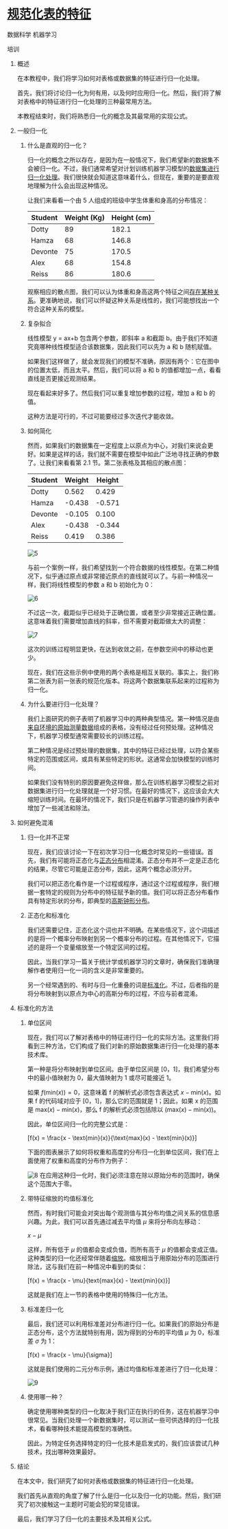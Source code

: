 # [规范化表的特征](https://www.baeldung.com/cs/normalize-table-features)

数据科学 机器学习

培训

1. 概述

    在本教程中，我们将学习如何对表格或数据集的特征进行归一化处理。

    首先，我们将讨论归一化为何有用，以及何时应用归一化。然后，我们将了解对表格中的特征进行归一化处理的三种最常用方法。

    本教程结束时，我们将熟悉归一化的概念及其最常用的实现公式。

2. 一般归一化

    1. 什么是直观的归一化？

        归一化的概念之所以存在，是因为在一般情况下，我们希望新的数据集不会被归一化。不过，我们通常希望对计划训练机器学习模型的[数据集进行归一化处理](https://www.baeldung.com/cs/data-normalization-before-after-splitting-set)。我们很快就会知道这意味着什么，但现在，重要的是要直观地理解为什么会出现这种情况。

        让我们来看看一个由 5 人组成的班级中学生体重和身高的分布情况：

        | Student | Weight (Kg) | Height (cm) |
        |---------|-------------|-------------|
        | Dotty   | 89          | 182.1       |
        | Hamza   | 68          | 146.8       |
        | Devonte | 75          | 170.5       |
        | Alex    | 68          | 154.8       |
        | Reiss   | 86          | 180.6       |

        观察相应的散点图，我们可以认为体重和身高这两个特征之间[存在某种关系](https://www.baeldung.com/cs/correlation-coefficient#correlation-in-general)。更准确地说，我们可以怀疑这种关系是线性的，我们可能想找出一个符合这种关系的模型。

    2. 复杂拟合

        线性模型 y = ax+b 包含两个参数，即斜率 a 和截距 b。由于我们不知道究竟哪种线性模型适合该数据集，因此我们可以先为 a 和 b 随机赋值。

        如果我们这样做了，就会发现我们的模型不准确，原因有两个：它在图中的位置太低，而且太平。然后，我们可以将 a 和 b 的值都增加一点，看看直线是否更接近观测结果。

        现在看起来好多了。然后我们可以重复增加参数的过程，增加 a 和 b 的值。

        这种方法是可行的，不过可能要经过多次迭代才能收敛。

    3. 如何简化

        然而，如果我们的数据集在一定程度上以原点为中心，对我们来说会更好。如果是这样的话，我们就不需要在模型中如此广泛地寻找正确的参数了。让我们来看看第 2.1 节。第二张表格及其相应的散点图：

        | Student | Weight | Height |
        |---------|--------|--------|
        | Dotty   | 0.562  | 0.429  |
        | Hamza   | -0.438 | -0.571 |
        | Devonte | -0.105 | 0.100  |
        | Alex    | -0.438 | -0.344 |
        | Reiss   | 0.419  | 0.386  |

        ![5](pic/5.png)

        与前一个案例一样，我们希望找到一个符合数据的线性模型。在第二种情况下，似乎通过原点或非常接近原点的直线就可以了。与前一种情况一样，我们将线性模型的参数 a 和 b 初始化为 0：

        ![6](pic/6.png)

        不过这一次，截距似乎已经处于正确位置，或者至少非常接近正确位置。这意味着我们需要增加直线的斜率，但不需要对截距做太大的调整：

        ![7](pic/7.png)

        这次的训练过程明显更快，在达到收敛之前，在参数空间中的移动也更少。

        现在，我们在这些示例中使用的两个表格是相互关联的。事实上，我们称第二张表为前一张表的规范化版本。将这两个数据集联系起来的过程称为归一化。

    4. 为什么要进行归一化处理？

        我们上面研究的例子表明了机器学习中的两种典型情况。第一种情况是由[来自环境的原始测量数据](https://www.baeldung.com/cs/ml-labeled-vs-unlabeled-data#2-data-and-measurements)组成的表格，没有经过任何预处理。这种情况下，机器学习模型通常需要较长的训练过程。

        第二种情况是经过预处理的数据集，其中的特征已经过处理，以符合某些特定的范围或区间，或具有某些特定的形状。这通常会加快模型的训练时间。

        如果我们没有特别的原因要避免这样做，那么在训练机器学习模型之前对数据集进行归一化处理就是一个好习惯。在最好的情况下，这应该会大大缩短训练时间。在最坏的情况下，我们只是在机器学习管道的操作列表中增加了一些减法和除法。

3. 如何避免混淆

    1. 归一化并不正常

        现在，我们应该讨论一下在初次学习归一化概念时常见的一些错误。首先，我们有可能将正态化与[正态分布](https://www.baeldung.com/cs/uniform-to-normal-distribution#2-the-normal-distribution)相混淆。正态分布并不一定是正态化的结果，尽管它可能是正态分布，因此，这两个概念必须分开。

        我们可以把正态化看作是一个过程或程序，通过这个过程或程序，我们根据一套特定的规则为分布中的特征赋予新的值。我们可以将正态分布看作具有特定形状的分布，即典型的[高斯钟形分布](https://www.baeldung.com/cs/randomness#3-distribution-of-random-variables)。

    2. 正态化和标准化

        我们还需要记住，正态化这个词也并不明确。在某些情况下，这个词描述的是将一个概率分布映射到另一个概率分布的过程。在其他情况下，它描述的是将一个变量缩放至一个特定区间的过程。

        因此，当我们学习一篇关于统计学或机器学习的文章时，确保我们准确理解作者使用归一化一词的含义是非常重要的。

        另一个经常遇到的、有时与归一化重叠的词是[标准化](https://www.baeldung.com/cs/feature-scaling#standardization)。不过，后者指的是将分布映射到以原点为中心的高斯分布的过程，不应与前者混淆。

4. 标准化的方法

    1. 单位区间

        现在，我们可以了解对表格中的特征进行归一化的实际方法。这里我们将看到三种方法，它们构成了我们对新的原始数据集进行归一化处理的基本技术库。

        第一种是将分布映射到单位区间。由于单位区间是 $[0，1]$，我们希望分布中的最小值映射为 0，最大值映射为 1 或尽可能接近 1。

        如果 $f(\text{min}(x)) = 0$，这意味着 f 的解析式必须包含表达式 $x - \text{min}(x)$。如果 f 的代码域对应于 $[0，1]$，那么它的范围就是 1；因此，如果 x 的范围是 $\text{max}(x) - \text{min}(x)$，那么 f 的解析式必须包括除以 $(\text{max}(x) - \text{min}(x))$。

        因此，单位区间归一化的完整公式是：

        \[f(x) = \frac{x - \text{min}(x)}{\text{max}(x) - \text{min}(x)}\]

        下面的图表展示了如何将权重和高度的分布归一化到单位区间，我们在上面使用了权重和高度的分布作为例子：

        ![8](pic/8.png)
        在应用这种归一化时，我们必须注意在除以原始分布的范围时，确保这个范围大于零。

    2. 带特征缩放的均值标准化

        然而，有时我们可能会对突出每个观测值与其分布均值之间关系的信息感兴趣。为此，我们可以首先通过减去平均值 $\mu$ 来将分布向左移动：

        $x - \mu$

        这样，所有低于 $\mu$ 的值都会变成负值，而所有高于 $\mu$ 的值都会变成正值。这种类型的归一化还经常伴随着[缩放](https://www.baeldung.com/cs/feature-scaling)。缩放相当于用原始分布的范围进行除法，这与我们在前一种情况中看到的类似：

        \[f(x) = \frac{x - \mu}{text{max}(x) - \text{min}(x)}\]

        这就是我们在上一节的表格中使用的特殊归一化方法。

    3. 标准差归一化

        最后，我们还可以利用标准差对分布进行归一化。如果我们的原始分布是正态分布，这个方法就特别有用，因为得到的分布的平均值 $\mu$ 为 0，标准差 $\sigma$ 为 1：

        \[f(x) = \frac{x - \mu}{\sigma}\]

        这就是我们使用的二元分布示例，通过均值和标准差进行了归一化处理：

        ![9](pic/9.png)

    4. 使用哪一种？

        确定使用哪种类型的归一化取决于我们正在执行的任务，这在机器学习中很常见。当我们处理一个新数据集时，可以测试一些可供选择的归一化技术，看看哪种技术能提高模型的准确性。

        因此，为特定任务选择特定的归一化技术是启发式的，我们应该尝试几种技术，找出哪种效果最好。

5. 结论

    在本文中，我们研究了如何对表格或数据集的特征进行归一化处理。

    我们首先从直观的角度了解了什么是归一化以及归一化的功能。然后，我们研究了初次接触这一主题时可能会犯的常见错误。

    最后，我们学习了归一化的主要技术及其相关公式。
